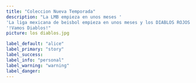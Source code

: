 ```yaml
---
title: "Coleccion Nueva Temporada"
description: "La LMB empieza en unos meses '
'La liga mexicana de beisbol empieza en unos meses y los DIABLOS ROJOS DEL MÉXICO anunciaron su nueva coleccion y uniformes de jugadores para esta temporada y en Gorras M los tenemos a la venta .
'!Vamos Diablos!"
picture: los diablos.jpg

label_default: "alice" 
label_primary: "story"
label_success: 
label_info: "personal"
label_warning: "warning"
label_danger: 
---
```

